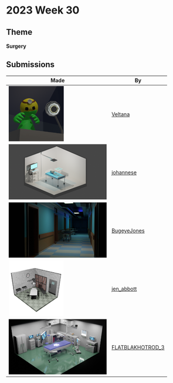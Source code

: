 # 2023 Week 30


## Theme

**Surgery**


## Submissions

| Made | By |
|------|----|
| <img src="./Veltana/creepydoc.png" height="150" /> | [Veltana](./Veltana/) |
| <img src="./johannese/SurgeryWeeklyChallengeCycles.png" height="150" /> | [johannese](./johannese/) |
| <img src="./BugeyeJones/hospital_hallway.jpg" height="150" /> | [BugeyeJones](./BugeyeJones/) |
| <img src="./jen_abbott/surgery-july2023-jsa.png" height="150" /> | [jen_abbott](./jen_abbott/) |
| <img src="./FLATBLAKHOTROD_3/SR_010.jpg" height="150" /> | [FLATBLAKHOTROD_3](./FLATBLAKHOTROD_3/) |

